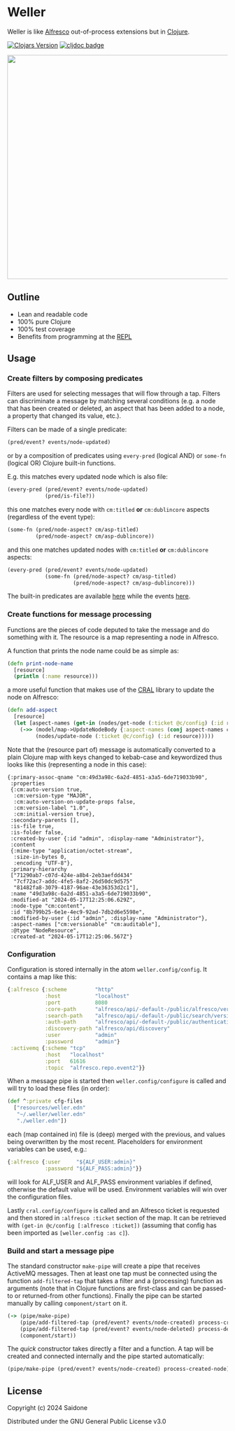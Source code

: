 # Weller
Weller is like [Alfresco](https://docs.alfresco.com/content-services/latest/develop/oop-sdk/) out-of-process extensions but in [Clojure](https://clojure.org).

[![Clojars Version](https://img.shields.io/clojars/v/org.saidone/weller)](https://clojars.org/org.saidone/weller)
[![cljdoc badge](https://cljdoc.org/badge/org.saidone/weller)](https://cljdoc.org/d/org.saidone/weller)

<img src="https://victorianweb.org/art/illustration/kyd/59.jpg" width="512">

## Outline
- Lean and readable code
- 100% pure Clojure
- 100% test coverage
- Benefits from programming at the [REPL](https://clojure.org/guides/repl/introduction)

## Usage
### Create filters by composing predicates
Filters are used for selecting messages that will flow through a tap. Filters can discriminate a message by matching
several conditions (e.g. a node that has been created or deleted, an aspect that has been added to a node, a property
that changed its value, etc.).

Filters can be made of a single predicate:
```clojure
(pred/event? events/node-updated)
```
or by a composition of predicates using `every-pred` (logical AND) or `some-fn` (logical OR) Clojure built-in functions.

E.g. this matches every updated node which is also file:
```clojure
(every-pred (pred/event? events/node-updated)
            (pred/is-file?))
```
this one matches every node with `cm:titled` **or** `cm:dublincore` aspects (regardless of the event type): 
```clojure
(some-fn (pred/node-aspect? cm/asp-titled)
         (pred/node-aspect? cm/asp-dublincore))
```
and this one matches updated nodes with `cm:titled` **or** `cm:dublincore` aspects:
```clojure
(every-pred (pred/event? events/node-updated)
            (some-fn (pred/node-aspect? cm/asp-titled)
                     (pred/node-aspect? cm/asp-dublincore)))
```
The built-in predicates are available [here](src/weller/predicates.clj) while the events [here](src/weller/events.clj).
### Create functions for message processing
Functions are the pieces of code deputed to take the message and do something with it. The resource is a map
representing a node in Alfresco.

A function that prints the node name could be as simple as:
```clojure
(defn print-node-name
  [resource]
  (println (:name resource)))
```
a more useful function that makes use of the [CRAL](https://github.com/saidone75/cral) library to update the node on
Alfresco:
```clojure
(defn add-aspect
  [resource]
  (let [aspect-names (get-in (nodes/get-node (:ticket @c/config) (:id resource)) [:body :entry :aspect-names])]
    (->> (model/map->UpdateNodeBody {:aspect-names (conj aspect-names cm/asp-dublincore)})
         (nodes/update-node (:ticket @c/config) (:id resource)))))
```
Note that the (resource part of) message is automatically converted to a plain Clojure map with keys changed to
kebab-case and keywordized thus looks like this (representing a node in this case):
```
{:primary-assoc-qname "cm:49d3a98c-6a2d-4851-a3a5-6de719033b90",
 :properties
 {:cm:auto-version true,
  :cm:version-type "MAJOR",
  :cm:auto-version-on-update-props false,
  :cm:version-label "1.0",
  :cm:initial-version true},
 :secondary-parents [],
 :is-file true,
 :is-folder false,
 :created-by-user {:id "admin", :display-name "Administrator"},
 :content
 {:mime-type "application/octet-stream",
  :size-in-bytes 0,
  :encoding "UTF-8"},
 :primary-hierarchy
 ["71290ab7-c07d-424e-a8b4-2eb3aefdd434"
  "7cf72ac7-addc-4fe5-8af2-26d50dc9d575"
  "81482fa8-3079-4187-96ae-43e36353d2c1"],
 :name "49d3a98c-6a2d-4851-a3a5-6de719033b90",
 :modified-at "2024-05-17T12:25:06.629Z",
 :node-type "cm:content",
 :id "8b799b25-6e1e-4ec9-92ad-7db2d6e5598e",
 :modified-by-user {:id "admin", :display-name "Administrator"},
 :aspect-names ["cm:versionable" "cm:auditable"],
 :@type "NodeResource",
 :created-at "2024-05-17T12:25:06.567Z"}
```
### Configuration
Configuration is stored internally in the atom `weller.config/config`. It contains a map like this:
```clojure
{:alfresco {:scheme         "http"
            :host           "localhost"
            :port           8080
            :core-path      "alfresco/api/-default-/public/alfresco/versions/1"
            :search-path    "alfresco/api/-default-/public/search/versions/1"
            :auth-path      "alfresco/api/-default-/public/authentication/versions/1"
            :discovery-path "alfresco/api/discovery"
            :user           "admin"
            :password       "admin"}
 :activemq {:scheme "tcp"
            :host   "localhost"
            :port   61616
            :topic  "alfresco.repo.event2"}}
```
When a message pipe is started then `weller.config/configure` is called and will try to load these files (in order):
```clojure
(def ^:private cfg-files
  ["resources/weller.edn"
   "~/.weller/weller.edn"
   "./weller.edn"])
```
each (map contained in) file is (deep) merged with the previous, and values being overwritten by the most recent.
Placeholders for environment variables can be used, e.g.:
```clojure
{:alfresco {:user     "${ALF_USER:admin}"
            :password "${ALF_PASS:admin}"}}
```
will look for ALF_USER and ALF_PASS environment variables if defined, otherwise the default value will be used.
Environment variables will win over the configuration files.

Lastly `cral.config/configure` is called and an Alfresco ticket is requested and then stored in `:alfresco :ticket`
section of the map. It can be retrieved with `(get-in @c/config [:alfresco :ticket])` (assuming that config has been
imported as `[weller.config :as c]`).
### Build and start a message pipe
The standard constructor `make-pipe` will create a pipe that receives ActiveMQ messages. Then at least one tap must be
connected using the function `add-filtered-tap` that takes a filter and a (processing) function as arguments (note that
in Clojure functions are first-class and can be passed-to or returned-from other functions). Finally the pipe can be
started manually by calling `component/start` on it.
```clojure
(-> (pipe/make-pipe)
    (pipe/add-filtered-tap (pred/event? events/node-created) process-created-node)
    (pipe/add-filtered-tap (pred/event? events/node-deleted) process-deleted-node)
    (component/start))
```
The *quick* constructor takes directly a filter and a function. A tap will be created and connected internally and the
pipe started automatically:
```clojure
(pipe/make-pipe (pred/event? events/node-created) process-created-node)
```
## License
Copyright (c) 2024 Saidone

Distributed under the GNU General Public License v3.0
